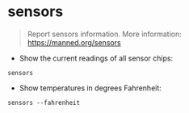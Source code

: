 # sensors

> Report sensors information.
> More information: <https://manned.org/sensors>

- Show the current readings of all sensor chips:

`sensors`

- Show temperatures in degrees Fahrenheit:

`sensors --fahrenheit`
